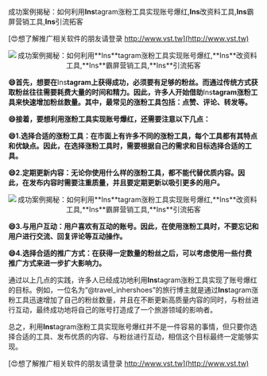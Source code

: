成功案例揭秘：如何利用**Ins**tagram涨粉工具实现账号爆红,**Ins**改资料工具,**Ins**霸屏营销工具,**Ins**引流拓客

[😍想了解推广相关软件的朋友请登录 http://www.vst.tw](http://www.vst.tw)

 <center><img src="https://vst.tw/MP4/tuiguang/png/7.png" alt="成功案例揭秘：如何利用**Ins**tagram涨粉工具实现账号爆红,**Ins**改资料工具,**Ins**霸屏营销工具,**Ins**引流拓客"></center>

**😄首先，想要在**Ins**tagram上获得成功，必须要有足够的粉丝。而通过传统方式获取粉丝往往需要耗费大量的时间和精力。因此，许多人开始借助**Ins**tagram涨粉工具来快速增加粉丝数量。其中，最常见的涨粉工具包括：点赞、评论、转发等。**

**😄接着，要想利用涨粉工具实现账号爆红，还需要注意以下几点：**

**😄1.选择合适的涨粉工具：在市面上有许多不同的涨粉工具，每个工具都有其特点和优缺点。因此，在选择涨粉工具时，需要根据自己的需求和目标选择合适的工具。**

**😄2.定期更新内容：无论你使用什么样的涨粉工具，都不能代替优质内容。因此，在发布内容时需要注重质量，并且要定期更新以吸引更多的用户。**

 <center><img src="https://vst.tw/MP4/tuiguang/png/1.png" alt="成功案例揭秘：如何利用**Ins**tagram涨粉工具实现账号爆红,**Ins**改资料工具,**Ins**霸屏营销工具,**Ins**引流拓客"></center>

**😄3.与用户互动：用户喜欢有互动的账号。因此，在使用涨粉工具时，不要忘记和用户进行交流、回复评论等互动操作。**

**😄4.选择合适的推广方式：在获得一定数量的粉丝之后，可以考虑使用一些付费推广方式来进一步扩大影响力。**

通过以上几点的实践，许多人已经成功地利用**Ins**tagram涨粉工具实现了账号爆红的目标。例如，一位名为“@travel_inhershoes”的旅行博主就是通过**Ins**tagram涨粉工具迅速增加了自己的粉丝数量，并且在不断更新高质量内容的同时，与粉丝进行互动，最终成功地将自己的账号打造成了一个旅游领域的影响者。

总之，利用**Ins**tagram涨粉工具实现账号爆红并不是一件容易的事情，但只要你选择合适的工具、发布优质的内容、与粉丝进行互动，相信这个目标最终一定能够实现。

[😍想了解推广相关软件的朋友请登录 http://www.vst.tw](http://www.vst.tw)



